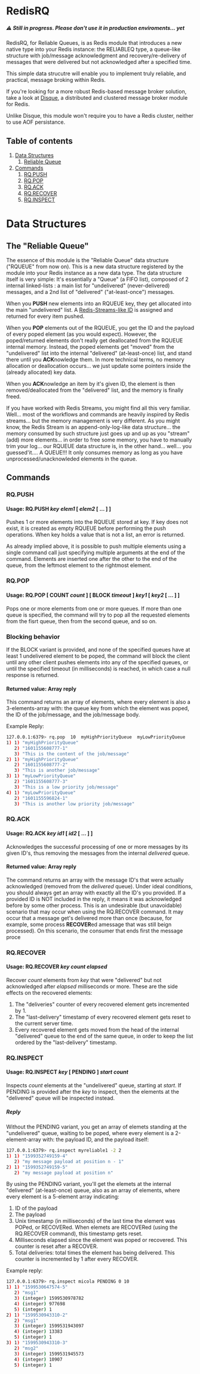 # RedisRQ 
##### :warning: Still in progress. Please don't use it in production enviroments... yet

RedisRQ, for Reliable Queues, is as Redis module that introduces a new native type into your Redis instance: the RELIABLEQ type, a queue-like structure with job/message acknowledgment and recovery/re-delivery of messages that were delivered but not acknowledged after a specified time.

This simple data strucutre will enable you to implement truly reliable, and practical, message broking within Redis.

If you're looking for a more robust Redis-based message broker solution, take a look at [Disque](https://github.com/antirez/disque-module), a distributed and clustered message broker module for Redis.

Unlike Disque, this module won't require you to have a Redis cluster, neither to use AOF persistance.

## Table of contents
1. [Data Structures](#data-structures)
   1. [Reliable Queue](#reliable-queue)
2. [Commands](#commands)
    1. [RQ.PUSH](#mqpush)
    2. [RQ.POP](#mqpop)
    3. [RQ.ACK](#mqack)
    4. [RQ.RECOVER](#mqrecover)
    5. [RQ.INSPECT](#mqinspect)

# Data Structures <a name="data-structures"></a>

## The "Reliable Queue"<a name="reliable-queue"></a>

The essence of this module is the "Reliable Queue" data structure ("RQUEUE" from now on). This is a new data structure registered by the module into your Redis instance as a new data type. The data structure itself is very simple: It's essentially a "Queue" (a FIFO list), composed of 2 internal linked-lists : a main list for "undelivered" (never-delivered) messages, and a 2nd list of "delivered" ("at-least-once") messages.

When you **PUSH** new elements into an RQUEUE key, they get allocated into the main "undelivered" list. A [Redis-Streams-like ID](https://redis.io/topics/streams-intro#entry-ids) is assigned and returned for every item pushed.

When you **POP** elements out of the RQUEUE, you get the ID and the payload of every poped element (as you would expect). However, the poped/returned elements don't really get deallocated from the RQUEUE internal memory. Instead, the poped elements get "moved" from the "undelivered" list into the internal "delivered" (at-least-once) list, and stand there until you **ACK**nowledge them. In more technical terms, no memory allocation or deallocation occurs... we just update some pointers inside the (already allocated) key data.

When you **ACK**nowledge an item by it's given ID, the element is then removed/deallocated from the "delivered" list, and the memory is finally freed.

If you have worked with Redis Streams, you might find all this very familiar. Well... most of the workflows and commands are heavily inspired by Redis streams... but the memory management is very different. As you might know, the Redis Stream is an append-only-log-like data structure... the memory consumed by such structure just goes up and up as you "stream" (add) more elements... in order to free some memory, you have to manually trim your log... our RQUEUE data structure is, in the other hand... well... you guessed'it.... A QUEUE!!! It only consumes memory as long as you have unprocessed/unacknowleded elements in the queue. 

## Commands

### RQ.PUSH
#### Usage: RQ.PUSH   *key*   *elem1*  [ *elem2* [ ... ] ]

Pushes 1 or more elements into the RQUEUE stored at key. If key does not exist, it is created as empty RQUEUE before performing the push operations. When key holds a value that is not a list, an error is returned.

As already implied above, it is possible to push multiple elements using a single command call just specifying multiple arguments at the end of the command. Elements are inserted one after the other to the end of the queue, from the leftmost element to the rightmost element.

### RQ.POP
#### Usage: RQ.POP  [ COUNT *count* ]  [ BLOCK  *timeout* ]  *key1*  [ *key2* [ ... ] ]

Pops one or more elements from one or more queues. If more than one queue is specified, the command will try to pop all the requested elements from the fisrt queue, then from the second queue, and so on.

### Blocking behavior

If the BLOCK variant is provided, and none of the specified queues have at least 1 undelivered element to be poped, the command will block the client until any other client pushes elements into any of the specified queues, or until the specified timeout (in milliseconds) is reached, in which case a null response is returned.

#### Returned value: Array reply

This command returns an array of elements, where every element is also a 3-elements-array with: the queue key from which the element was poped, the ID of the job/message, and the job/message body.

Example Reply:
```bash
127.0.0.1:6379> rq.pop  10  myHighPriorityQueue  myLowPriorityQueue
1) 1) "myHighPriorityQueue"
   2) "1601155608777-1"
   3) "This is the content of the job/message"
2) 1) "myHighPriorityQueue"
   2) "1601155608777-2"
   3) "This is another job/message"
3) 1) "myLowPriorityQueue"
   2) "1601155608777-3"
   3) "This is a low priority job/message"
4) 1) "myLowPriorityQueue"
   2) "1601155596824-1"
   3) "This is another low priority job/message"
```


### RQ.ACK
#### Usage: RQ.ACK   *key*   *id1*   [  *id2*  [ ... ] ]

Acknowledges the successful processing of one or more messages by its given ID's, thus removing the messages from the internal *delivered* queue.

#### Returned value: Array reply
The command returns an array with the message ID's that were actually acknowledged (removed from the *delivered* queue). Under ideal conditions, you should always get an array with exactly all the ID's you provided. If a provided ID is NOT included in the reply, it means it was acknowledged before by some other process. This is an undesirable (but unavoidable) scenario that may occur when using the RQ.RECOVER command. It may occur that a message get's delivered more than once (because, for example, some process **RECOVER**ed amessage that was still beign processed). On this scenario, the consumer that ends first the message proce

### RQ.RECOVER
#### Usage: RQ.RECOVER   *key*   *count*   *elapsed*
Recover *count* elements from *key* that were "delivered" but not acknowledged after *elapsed* milliseconds or more. These are the side effects on the recovered elements:
1. The "deliveries" counter of every recovered element gets incremented by 1.
2. The "last-delivery" timestamp of every recovered element gets reset to the current server time.
3. Every recovered element gets moved from the head of the internal "delivered" queue to the end of the same queue, in order to keep the list ordered by the "last-delivery" timestamp.

### RQ.INSPECT
#### Usage: RQ.INSPECT   *key*   [ PENDING ]   *start*   *count*

Inspects *count* elements at the "undelivered" queue, starting at *start*.
If PENDING is provided after the *key* to inspect, then the elements at the
"delivered" queue will be inspected instead.

##### Reply
Without the PENDING variant, you get an array of elemets standing at the "undelivered" queue, waiting to be poped, where every element is a 2-element-array with: the payload ID, and the payload itself:

```bash
127.0.0.1:6379> rq.inspect myreliable1 -2 2
1) 1) "1599352749159-4"
   2) "my message payload at position n - 1"
2) 1) "1599352749159-5"
   2) "my message payload at position n"
```

By using the PENDING variant, you'll get the elemets at the internal "delivered" (at-least-once) queue, also as an array of elements, where every element is a 5-element array indicating:
1. ID of the payload
2. The payload
3. Unix timestamp (in milliseconds) of the last time the element was POPed, or RECOVERed. When elemets are RECOVERed (using the RQ.RECOVER command), this timestamp gets reset.
4. Milliseconds elapsed since the element was poped or recovered. This counter is reset after a RECOVER.
5. Total deliveries: total times the element has being delivered. This counter is incremented by 1 after every RECOVER.

Example reply:
```bash
127.0.0.1:6379> rq.inspect micola PENDING 0 10
1) 1) "1599530647574-5"
   2) "msg1"
   3) (integer) 1599530978782
   4) (integer) 977698
   5) (integer) 1
2) 1) "1599530943310-2"
   2) "msg1"
   3) (integer) 1599531943097
   4) (integer) 13383
   5) (integer) 1
3) 1) "1599530943310-3"
   2) "msg2"
   3) (integer) 1599531945573
   4) (integer) 10907
   5) (integer) 1
```
